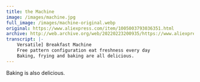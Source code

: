 ```yaml
---
title: the Machine
image: /images/machine.jpg
full_image: /images/machine-original.webp
original: https://www.aliexpress.com/item/1005003793036351.html
archive: http://web.archive.org/web/20220223200935/https://www.aliexpress.com/item/1005003793036351.html
transcript: |-
    Versatile] Breakfast Machine
    Free pattern configuration eat freshness every day
    Baking, frying and baking are all delicious.
---
```

Baking is also delicious.
